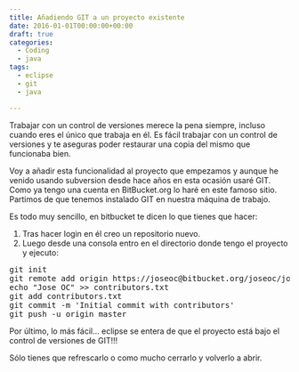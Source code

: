 ```yaml
---
title: Añadiendo GIT a un proyecto existente
date: 2016-01-01T00:00:00+00:00
draft: true
categories:
  - Coding
  - java
tags:
  - eclipse
  - git
  - java

---
```

Trabajar con un control de versiones merece la pena siempre, incluso cuando eres el único que trabaja en él. Es fácil trabajar con un control de versiones y te aseguras poder restaurar una copia del mismo que funcionaba bien.

Voy a añadir esta funcionalidad al proyecto que empezamos y aunque he venido usando subversion desde hace años en esta ocasión usaré GIT. Como ya tengo una cuenta en BitBucket.org lo haré en este famoso sitio. Partimos de que tenemos instalado GIT en nuestra máquina de trabajo.

Es todo muy sencillo, en bitbucket te dicen lo que tienes que hacer:

  1. Tras hacer login en él creo un repositorio nuevo.
  2. Luego desde una consola entro en el directorio donde tengo el proyecto y ejecuto:

<pre class="lang:sh decode:true ">git init
git remote add origin https://joseoc@bitbucket.org/joseoc/joc-ghost-java.git
echo "Jose OC" &gt;&gt; contributors.txt
git add contributors.txt
git commit -m 'Initial commit with contributors'
git push -u origin master</pre>

Por último, lo más fácil&#8230; eclipse se entera de que el proyecto está bajo el control de versiones de GIT!!!

Sólo tienes que refrescarlo o como mucho cerrarlo y volverlo a abrir.
